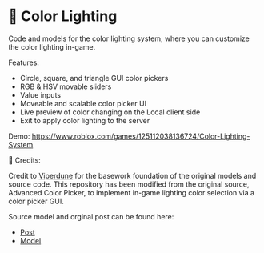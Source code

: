 # 🎨 Color Lighting

Code and models for the color lighting system, where you can customize the color lighting in-game.

Features:
- Circle, square, and triangle GUI color pickers
- RGB & HSV movable sliders
- Value inputs
- Moveable and scalable color picker UI
- Live preview of color changing on the Local client side
- Exit to apply color lighting to the server

Demo: https://www.roblox.com/games/125112038136724/Color-Lighting-System

📝 Credits:

Credit to [Viperdune](https://www.roblox.com/users/131697195/profile) for the basework foundation of the original models and source code. This repository has been modified from the original source, Advanced Color Picker, to implement in-game lighting color selection via a color picker GUI.

Source model and orginal post can be found here: 
- [Post](https://devforum.roblox.com/t/advanced-color-picker-free-resource-with-rgb-hsv-hex-opacity-three-picker-shapes/3475925)
- [Model](https://create.roblox.com/store/asset/104339729813105)
